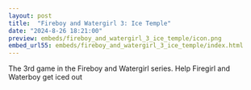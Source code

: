 ```yaml
---
layout: post
title:  "Fireboy and Watergirl 3: Ice Temple"
date: "2024-8-26 18:21:00"
preview: embeds/fireboy_and_watergirl_3_ice_temple/icon.png
embed_url55: embeds/fireboy_and_watergirl_3_ice_temple/index.html
---
```

The 3rd game in the Fireboy and Watergirl series. Help Firegirl and Waterboy get iced out